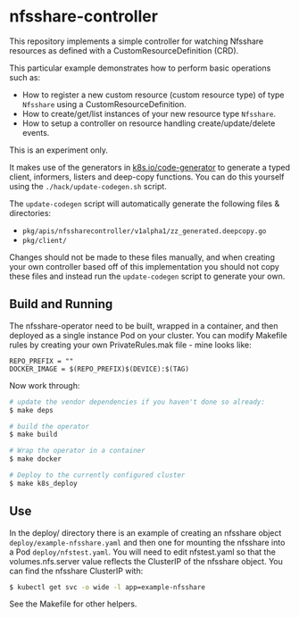 # nfsshare-controller

This repository implements a simple controller for watching Nfsshare resources as
defined with a CustomResourceDefinition (CRD).

This particular example demonstrates how to perform basic operations such as:

* How to register a new custom resource (custom resource type) of type `Nfsshare` using a CustomResourceDefinition.
* How to create/get/list instances of your new resource type `Nfsshare`.
* How to setup a controller on resource handling create/update/delete events.

This is an experiment only.

It makes use of the generators in [k8s.io/code-generator](https://github.com/kubernetes/code-generator)
to generate a typed client, informers, listers and deep-copy functions. You can
do this yourself using the `./hack/update-codegen.sh` script.

The `update-codegen` script will automatically generate the following files &
directories:

* `pkg/apis/nfssharecontroller/v1alpha1/zz_generated.deepcopy.go`
* `pkg/client/`

Changes should not be made to these files manually, and when creating your own
controller based off of this implementation you should not copy these files and
instead run the `update-codegen` script to generate your own.

## Build and Running

The nfsshare-operator need to be built, wrapped in a container, and then deployed as a single instance Pod on your cluster.
You can modify Makefile rules by creating your own PrivateRules.mak file - mine looks like:
```
REPO_PREFIX = ""
DOCKER_IMAGE = $(REPO_PREFIX)$(DEVICE):$(TAG)
```
Now work through:
```sh
# update the vendor dependencies if you haven't done so already:
$ make deps

# build the operator
$ make build

# Wrap the operator in a container
$ make docker

# Deploy to the currently configured cluster
$ make k8s_deploy
```

## Use
In the deploy/ directory there is an example of creating an nfsshare object `deploy/example-nfsshare.yaml` and then one for mounting the nfsshare into a Pod `deploy/nfstest.yaml`.  You will need to edit nfstest.yaml so that the volumes.nfs.server value reflects the ClusterIP of the nfsshare object.
You can find the nfsshare ClusterIP with:
```sh
$ kubectl get svc -o wide -l app=example-nfsshare
```

See the Makefile for other helpers.

